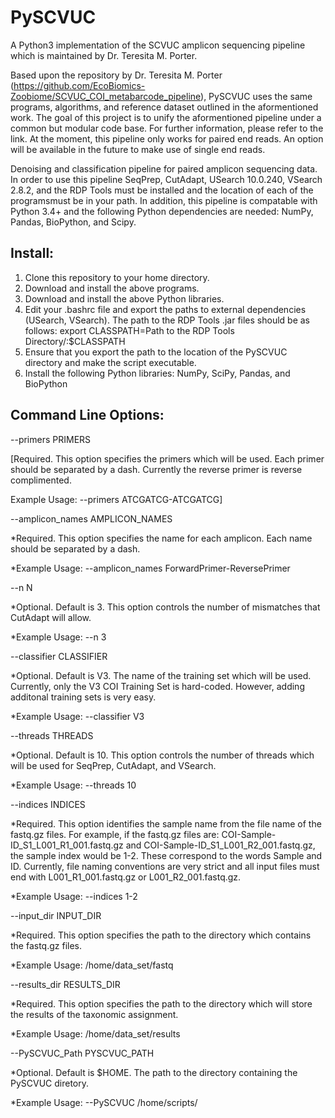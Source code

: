 # PySCVUC
A Python3 implementation of the SCVUC amplicon sequencing pipeline which is maintained by Dr. Teresita M. Porter.

Based upon the repository by Dr. Teresita M. Porter (https://github.com/EcoBiomics-Zoobiome/SCVUC_COI_metabarcode_pipeline), PySCVUC uses the same programs, algorithms, and reference dataset outlined in the aformentioned work. The goal of this project is to unify the aformentioned pipeline under a common but modular code base. For further information, please refer to the link. At the moment, this pipeline only works for paired end reads. An option will be available in the future to make use of single end reads.

Denoising and classification pipeline for paired amplicon sequencing data. In order to use this pipeline SeqPrep, CutAdapt, USearch 10.0.240, VSearch 2.8.2, and the RDP Tools must be installed and the location of each of the programsmust be in your path. In addition, this pipeline is compatable with Python 3.4+ and the following Python dependencies are needed: NumPy, Pandas, BioPython, and Scipy. 

## Install:
1) Clone this repository to your home directory.
2) Download and install the above programs.
3) Download and install the above Python libraries.
4) Edit your .bashrc file and export the paths to external dependencies (USearch, VSearch). The path to the RDP Tools .jar files should be as follows: export CLASSPATH=Path to the RDP Tools Directory/:$CLASSPATH
5) Ensure that you export the path to the location of the PySCVUC directory and make the script executable.
6) Install the following Python libraries: NumPy, SciPy, Pandas, and BioPython

## Command Line Options: 
--primers PRIMERS

[Required. This option specifies the primers which will be used. Each primer should be separated by a dash. Currently the reverse primer is reverse complimented.

Example Usage: --primers ATCGATCG-ATCGATCG]

--amplicon_names AMPLICON_NAMES

*Required. This option specifies the name for each amplicon. Each name should be separated by a dash.

*Example Usage: --amplicon_names ForwardPrimer-ReversePrimer

--n N

*Optional. Default is 3. This option controls the number of mismatches that CutAdapt will allow.

*Example Usage: --n 3

--classifier CLASSIFIER

*Optional. Default is V3. The name of the training set which will be used. Currently, only the V3 COI Training Set is hard-coded. However, adding additonal training sets is very easy.

*Example Usage: --classifier V3

--threads THREADS

*Optional. Default is 10. This option controls the number of threads which will be used for SeqPrep, CutAdapt, and VSearch.

*Example Usage: --threads 10

--indices INDICES

*Required. This option identifies the sample name from the file name of the fastq.gz files. For example, if the fastq.gz files are: COI-Sample-ID_S1_L001_R1_001.fastq.gz and COI-Sample-ID_S1_L001_R2_001.fastq.gz, the sample index would be 1-2. These correspond to the words Sample and ID. Currently, file naming conventions are very strict and all input files must end with L001_R1_001.fastq.gz or L001_R2_001.fastq.gz.

*Example Usage: --indices 1-2

--input_dir INPUT_DIR

*Required. This option specifies the path to the directory which contains the fastq.gz files.

*Example Usage: /home/data_set/fastq

--results_dir RESULTS_DIR

*Required. This option specifies the path to the directory which will store the results of the taxonomic assignment.

*Example Usage: /home/data_set/results

--PySCVUC_Path PYSCVUC_PATH

*Optional. Default is $HOME. The path to the directory containing the PySCVUC diretory.
                        
*Example Usage: --PySCVUC /home/scripts/
